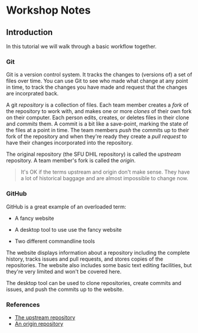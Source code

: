 # Workshop Notes

## Introduction

In this tutorial we will walk through a basic workflow together.

### Git

Git is a version control system. It tracks the changes to (versions of) a set of files over time. You can use Git to see who made what change at any point in time, to track the changes you have made and request that the changes are incorprated back.

A git _repository_ is a collection of files. Each team member creates a _fork_ of the repository to work with, and makes one or more _clones_ of their own fork on their computer. Each person edits, creates, or deletes files in their clone and _commits_ them. A commit is a bit like a save-point, marking the state of the files at a point in time. The team members _push_ the commits up to their fork of the repository and when they're ready they create a _pull request_ to have their changes incorporated into the repository.

The original repository (the SFU DHIL repository) is called the _upstream_ repository. A team member's fork is called the _origin_.

> It's OK if the terms upstream and origin don't make sense. They have a lot of historical baggage and are almost impossible to change now.

### GitHub

GitHub is a great example of an overloaded term:

* A fancy website

* A desktop tool to use use the fancy website

* Two different commandline tools

The website displays information about a repository including the complete history, tracks issues and pull requests, and stores copies of the repositories. The website also includes some basic text editing facilities, but they're very limited and won't be covered here.

The desktop tool can be used to clone repositories, create commits and issues, and push the commits up to the website.

### References

* [The upstream repository](https://github.com/sfu-dhil/workshop2)
* [An origin repository](https://github.com/ubermichael/workshop2)
